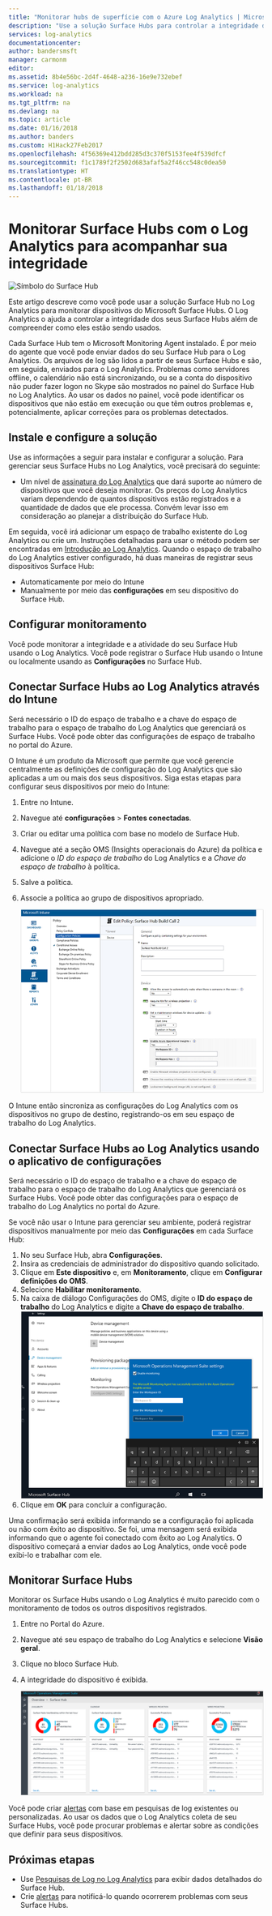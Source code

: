 ```yaml
---
title: "Monitorar hubs de superfície com o Azure Log Analytics | Microsoft Docs"
description: "Use a solução Surface Hubs para controlar a integridade dos seus Hubs de superfície e compreender como eles estão sendo usados."
services: log-analytics
documentationcenter: 
author: bandersmsft
manager: carmonm
editor: 
ms.assetid: 8b4e56bc-2d4f-4648-a236-16e9e732ebef
ms.service: log-analytics
ms.workload: na
ms.tgt_pltfrm: na
ms.devlang: na
ms.topic: article
ms.date: 01/16/2018
ms.author: banders
ms.custom: H1Hack27Feb2017
ms.openlocfilehash: 4f56369e412bdd285d3c370f5153fee4f539dfcf
ms.sourcegitcommit: f1c1789f2f2502d683afaf5a2f46cc548c0dea50
ms.translationtype: HT
ms.contentlocale: pt-BR
ms.lasthandoff: 01/18/2018
---
```

# <a name="monitor-surface-hubs-with-log-analytics-to-track-their-health"></a>Monitorar Surface Hubs com o Log Analytics para acompanhar sua integridade

![Símbolo do Surface Hub](./media/log-analytics-surface-hubs/surface-hub-symbol.png)

Este artigo descreve como você pode usar a solução Surface Hub no Log Analytics para monitorar dispositivos do Microsoft Surface Hubs. O Log Analytics o ajuda a controlar a integridade dos seus Surface Hubs além de compreender como eles estão sendo usados.

Cada Surface Hub tem o Microsoft Monitoring Agent instalado. É por meio do agente que você pode enviar dados do seu Surface Hub para o Log Analytics. Os arquivos de log são lidos a partir de seus Surface Hubs e são, em seguida, enviados para o Log Analytics. Problemas como servidores offline, o calendário não está sincronizando, ou se a conta do dispositivo não puder fazer logon no Skype são mostrados no painel do Surface Hub no Log Analytics. Ao usar os dados no painel, você pode identificar os dispositivos que não estão em execução ou que têm outros problemas e, potencialmente, aplicar correções para os problemas detectados.

## <a name="install-and-configure-the-solution"></a>Instale e configure a solução
Use as informações a seguir para instalar e configurar a solução. Para gerenciar seus Surface Hubs no Log Analytics, você precisará do seguinte:

* Um nível de [assinatura do Log Analytics](https://azure.microsoft.com/pricing/details/log-analytics/) que dará suporte ao número de dispositivos que você deseja monitorar. Os preços do Log Analytics variam dependendo de quantos dispositivos estão registrados e a quantidade de dados que ele processa. Convém levar isso em consideração ao planejar a distribuição do Surface Hub.

Em seguida, você irá adicionar um espaço de trabalho existente do Log Analytics ou crie um. Instruções detalhadas para usar o método podem ser encontradas em [Introdução ao Log Analytics](log-analytics-get-started.md). Quando o espaço de trabalho do Log Analytics estiver configurado, há duas maneiras de registrar seus dispositivos Surface Hub:

* Automaticamente por meio do Intune
* Manualmente por meio das **configurações** em seu dispositivo do Surface Hub.

## <a name="set-up-monitoring"></a>Configurar monitoramento
Você pode monitorar a integridade e a atividade do seu Surface Hub usando o Log Analytics. Você pode registrar o Surface Hub usando o Intune ou localmente usando as **Configurações** no Surface Hub.

## <a name="connect-surface-hubs-to-log-analytics-through-intune"></a>Conectar Surface Hubs ao Log Analytics através do Intune
Será necessário o ID do espaço de trabalho e a chave do espaço de trabalho para o espaço de trabalho do Log Analytics que gerenciará os Surface Hubs. Você pode obter das configurações de espaço de trabalho no portal do Azure.

O Intune é um produto da Microsoft que permite que você gerencie centralmente as definições de configuração do Log Analytics que são aplicadas a um ou mais dos seus dispositivos. Siga estas etapas para configurar seus dispositivos por meio do Intune:

1. Entre no Intune.
2. Navegue até **configurações** > **Fontes conectadas**.
3. Criar ou editar uma política com base no modelo de Surface Hub.
4. Navegue até a seção OMS (Insights operacionais do Azure) da política e adicione o *ID do espaço de trabalho* do Log Analytics e a *Chave do espaço de trabalho* à política.
5. Salve a política.
6. Associe a política ao grupo de dispositivos apropriado.

   ![Política do Intune](./media/log-analytics-surface-hubs/intune.png)

O Intune então sincroniza as configurações do Log Analytics com os dispositivos no grupo de destino, registrando-os em seu espaço de trabalho do Log Analytics.

## <a name="connect-surface-hubs-to-log-analytics-using-the-settings-app"></a>Conectar Surface Hubs ao Log Analytics usando o aplicativo de configurações
Será necessário o ID do espaço de trabalho e a chave do espaço de trabalho para o espaço de trabalho do Log Analytics que gerenciará os Surface Hubs. Você pode obter das configurações para o espaço de trabalho do Log Analytics no portal do Azure.

Se você não usar o Intune para gerenciar seu ambiente, poderá registrar dispositivos manualmente por meio das **Configurações** em cada Surface Hub:

1. No seu Surface Hub, abra **Configurações**.
2. Insira as credenciais de administrador do dispositivo quando solicitado.
3. Clique em **Este dispositivo** e, em **Monitoramento**, clique em **Configurar definições do OMS**.
4. Selecione **Habilitar monitoramento**.
5. Na caixa de diálogo Configurações do OMS, digite o **ID do espaço de trabalho** do Log Analytics e digite a **Chave do espaço de trabalho**.  
   ![configurações](./media/log-analytics-surface-hubs/settings.png)
6. Clique em **OK** para concluir a configuração.

Uma confirmação será exibida informando se a configuração foi aplicada ou não com êxito ao dispositivo. Se foi, uma mensagem será exibida informando que o agente foi conectado com êxito ao Log Analytics. O dispositivo começará a enviar dados ao Log Analytics, onde você pode exibi-lo e trabalhar com ele.

## <a name="monitor-surface-hubs"></a>Monitorar Surface Hubs
Monitorar os Surface Hubs usando o Log Analytics é muito parecido com o monitoramento de todos os outros dispositivos registrados.

1. Entre no Portal do Azure.
2. Navegue até seu espaço de trabalho do Log Analytics e selecione **Visão geral**.
2. Clique no bloco Surface Hub.
3. A integridade do dispositivo é exibida.

   ![Painel do Surface Hub](./media/log-analytics-surface-hubs/surface-hub-dashboard.png)

Você pode criar [alertas](log-analytics-alerts.md) com base em pesquisas de log existentes ou personalizadas. Ao usar os dados que o Log Analytics coleta de seu Surface Hubs, você pode procurar problemas e alertar sobre as condições que definir para seus dispositivos.

## <a name="next-steps"></a>Próximas etapas
* Use [Pesquisas de Log no Log Analytics](log-analytics-log-searches.md) para exibir dados detalhados do Surface Hub.
* Crie [alertas](log-analytics-alerts.md) para notificá-lo quando ocorrerem problemas com seus Surface Hubs.
